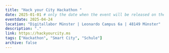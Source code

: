 ```yaml
---
title: "Hack your City Hackathon "
date: 2025-01-01 # only the date when the event will be released on the website
eventdate: 2025-04-24
location: "Digitallabor Münster | Leonardo Campus 6a | 48149 Münster"
description: "."
link: https://hackyourcity.ms
tags: ["Hackathon", "Smart City", "Schule"]
archive: false
---
```

